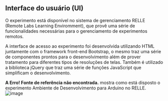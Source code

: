## Interface do usuário (UI)  

O experimento está disponível no sistema de gerenciamento RELLE (Remote Labs Learning Enviromment), que provê uma série de funcionalidades necessárias para o gerenciamento de experimentos remotos.  

A interface de acesso ao experimento foi desenvolvida utilizando HTML juntamente com o framework front-end Bootstrap, o mesmo traz uma série de componentes prontos para o desenvolvimento além de prover tratamento para diferentes tipos de resoluções de telas. Também é utilizado a biblioteca jQuery que traz uma série de funções JavaScript que simplificam o desenvolvimento.  

**A Erro! Fonte de referência não encontrada.** mostra como está disposto o experimento Ambiente de Desenvolvimento para Arduino no RELLE.  
![image](https://user-images.githubusercontent.com/110925995/185220799-8335471f-17a9-4c11-ae59-acb494c65a58.png)


